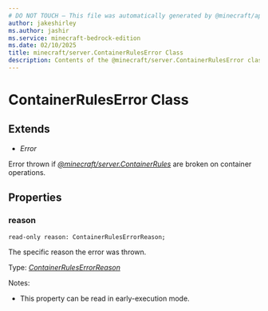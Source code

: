 ```yaml
---
# DO NOT TOUCH — This file was automatically generated by @minecraft/api-docs-generator, to report problems file an issue at https://github.com/Mojang/minecraft-scripting-libraries
author: jakeshirley
ms.author: jashir
ms.service: minecraft-bedrock-edition
ms.date: 02/10/2025
title: minecraft/server.ContainerRulesError Class
description: Contents of the @minecraft/server.ContainerRulesError class.
---
```

# ContainerRulesError Class

## Extends
- *Error*

Error thrown if [*@minecraft/server.ContainerRules*](../../../scriptapi/minecraft/server/ContainerRules.md) are broken on container operations.

## Properties

### **reason**
`read-only reason: ContainerRulesErrorReason;`

The specific reason the error was thrown.

Type: [*ContainerRulesErrorReason*](ContainerRulesErrorReason.md)

Notes:
  - This property can be read in early-execution mode.
